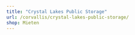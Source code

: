 ```yaml
---
title: "Crystal Lakes Public Storage"
url: /corvallis/crystal-lakes-public-storage/
shop: Mieten
---
```

